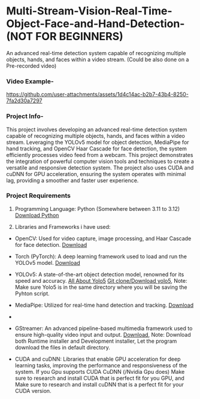 # Multi-Stream-Vision-Real-Time-Object-Face-and-Hand-Detection- (NOT FOR BEGINNERS)
 An advanced real-time detection system capable of recognizing multiple objects, hands, and faces within a video stream. (Could be also done on a Pre-recorded video)

### Video Example-

https://github.com/user-attachments/assets/1d4c14ac-b2b7-43b4-8250-7fa2d30a7297

### Project Info- 

This project involves developing an advanced real-time detection system capable of recognizing multiple objects, hands, and faces within a video stream. Leveraging the YOLOv5 model for object detection, MediaPipe for hand tracking, and OpenCV Haar Cascade for face detection, the system efficiently processes video feed from a webcam. This project demonstrates the integration of powerful computer vision tools and techniques to create a versatile and responsive detection system. The project also uses CUDA and cuDNN for GPU acceleration, ensuring the system operates with minimal lag, providing a smoother and faster user experience.

### Project Requirements

1. Programming Language: Python (Somewhere between 3.11 to 3.12) [Download Python](https://www.python.org/downloads/)
   
2. Libraries and Frameworks i have used:
- OpenCV: Used for video capture, image processing, and Haar Cascade for face detection. [Download](https://docs.opencv.org/4.x/d6/d00/tutorial_py_root.html)

- Torch (PyTorch): A deep learning framework used to load and run the YOLOv5 model. [Download](https://pytorch.org/docs/stable/index.html)

- YOLOv5: A state-of-the-art object detection model, renowned for its speed and accuracy.
  [All About Yolo5](https://docs.ultralytics.com/yolov5/)
  [Git clone/Download yolo5](https://github.com/ultralytics/yolov5), Note: Make sure Yolo5 is in the same directory where you will be saving the Pyhton script.
  
- MediaPipe: Utilized for real-time hand detection and tracking.  [Download](https://ai.google.dev/edge/mediapipe/solutions/guide)
- 
- GStreamer: An advanced pipeline-based multimedia framework used to ensure high-quality video input and output.
  [Download](https://gstreamer.freedesktop.org/download/#windows), Note: Download both Runtime installer and Development installer, Let the program download the files in default directory.
  
- CUDA and cuDNN: Libraries that enable GPU acceleration for deep learning tasks, improving the performance and responsiveness of the system.
  If you Gpu supports CUDA CuDNN (/Nvidia Gpu does) Make sure to research and install CUDA that is perfect fit for you GPU, and Make sure to research and install cuDNN that is a perfect fit for your CUDA version.
